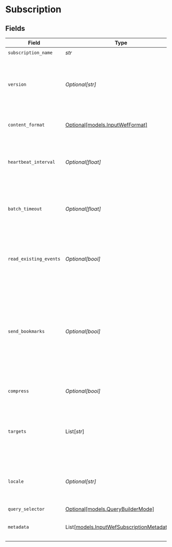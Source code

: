 # Subscription


## Fields

| Field                                                                                                                                                                                                                                                   | Type                                                                                                                                                                                                                                                    | Required                                                                                                                                                                                                                                                | Description                                                                                                                                                                                                                                             |
| ------------------------------------------------------------------------------------------------------------------------------------------------------------------------------------------------------------------------------------------------------- | ------------------------------------------------------------------------------------------------------------------------------------------------------------------------------------------------------------------------------------------------------- | ------------------------------------------------------------------------------------------------------------------------------------------------------------------------------------------------------------------------------------------------------- | ------------------------------------------------------------------------------------------------------------------------------------------------------------------------------------------------------------------------------------------------------- |
| `subscription_name`                                                                                                                                                                                                                                     | *str*                                                                                                                                                                                                                                                   | :heavy_check_mark:                                                                                                                                                                                                                                      | N/A                                                                                                                                                                                                                                                     |
| `version`                                                                                                                                                                                                                                               | *Optional[str]*                                                                                                                                                                                                                                         | :heavy_minus_sign:                                                                                                                                                                                                                                      | Version UUID for this subscription. If any subscription parameters are modified, this value will change.                                                                                                                                                |
| `content_format`                                                                                                                                                                                                                                        | [Optional[models.InputWefFormat]](../models/inputwefformat.md)                                                                                                                                                                                          | :heavy_minus_sign:                                                                                                                                                                                                                                      | Content format in which the endpoint should deliver events                                                                                                                                                                                              |
| `heartbeat_interval`                                                                                                                                                                                                                                    | *Optional[float]*                                                                                                                                                                                                                                       | :heavy_minus_sign:                                                                                                                                                                                                                                      | Maximum time (in seconds) between endpoint checkins before considering it unavailable                                                                                                                                                                   |
| `batch_timeout`                                                                                                                                                                                                                                         | *Optional[float]*                                                                                                                                                                                                                                       | :heavy_minus_sign:                                                                                                                                                                                                                                      | Interval (in seconds) over which the endpoint should collect events before sending them to Stream                                                                                                                                                       |
| `read_existing_events`                                                                                                                                                                                                                                  | *Optional[bool]*                                                                                                                                                                                                                                        | :heavy_minus_sign:                                                                                                                                                                                                                                      | Newly subscribed endpoints will send previously existing events. Disable to receive new events only.                                                                                                                                                    |
| `send_bookmarks`                                                                                                                                                                                                                                        | *Optional[bool]*                                                                                                                                                                                                                                        | :heavy_minus_sign:                                                                                                                                                                                                                                      | Keep track of which events have been received, resuming from that point after a re-subscription. This setting takes precedence over 'Read existing events'. See [Cribl Docs](https://docs.cribl.io/stream/sources-wef/#subscriptions) for more details. |
| `compress`                                                                                                                                                                                                                                              | *Optional[bool]*                                                                                                                                                                                                                                        | :heavy_minus_sign:                                                                                                                                                                                                                                      | Receive compressed events from the source                                                                                                                                                                                                               |
| `targets`                                                                                                                                                                                                                                               | List[*str*]                                                                                                                                                                                                                                             | :heavy_check_mark:                                                                                                                                                                                                                                      | The DNS names of the endpoints that should forward these events. You may use wildcards, such as *.mydomain.com                                                                                                                                          |
| `locale`                                                                                                                                                                                                                                                | *Optional[str]*                                                                                                                                                                                                                                         | :heavy_minus_sign:                                                                                                                                                                                                                                      | The RFC-3066 locale the Windows clients should use when sending events. Defaults to "en-US".                                                                                                                                                            |
| `query_selector`                                                                                                                                                                                                                                        | [Optional[models.QueryBuilderMode]](../models/querybuildermode.md)                                                                                                                                                                                      | :heavy_minus_sign:                                                                                                                                                                                                                                      | N/A                                                                                                                                                                                                                                                     |
| `metadata`                                                                                                                                                                                                                                              | List[[models.InputWefSubscriptionMetadatum](../models/inputwefsubscriptionmetadatum.md)]                                                                                                                                                                | :heavy_minus_sign:                                                                                                                                                                                                                                      | Fields to add to events ingested under this subscription                                                                                                                                                                                                |
